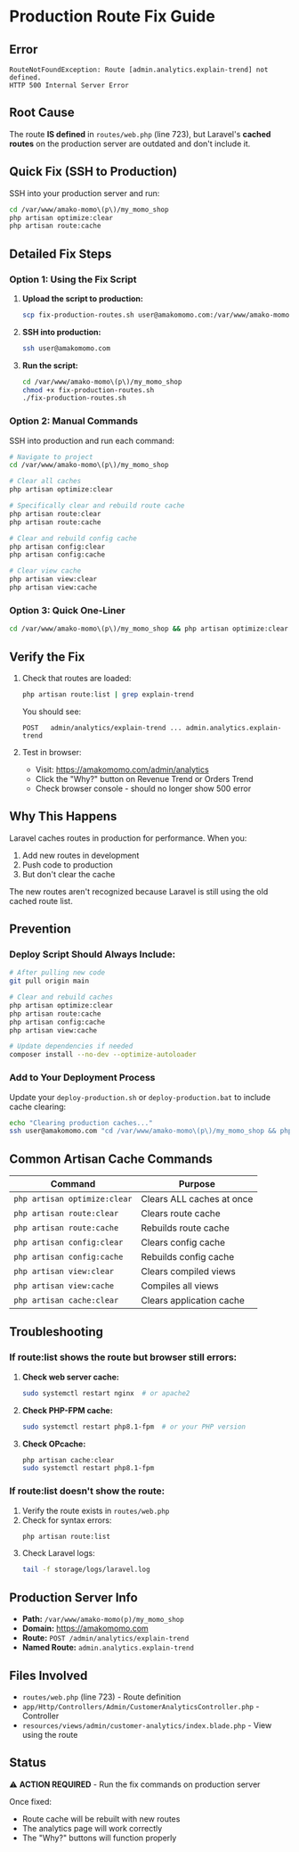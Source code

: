 # Production Route Fix Guide

## Error

```
RouteNotFoundException: Route [admin.analytics.explain-trend] not defined.
HTTP 500 Internal Server Error
```

## Root Cause

The route **IS defined** in `routes/web.php` (line 723), but Laravel's **cached routes** on the production server are outdated and don't include it.

## Quick Fix (SSH to Production)

SSH into your production server and run:

```bash
cd /var/www/amako-momo\(p\)/my_momo_shop
php artisan optimize:clear
php artisan route:cache
```

## Detailed Fix Steps

### Option 1: Using the Fix Script

1. **Upload the script to production:**
   ```bash
   scp fix-production-routes.sh user@amakomomo.com:/var/www/amako-momo\(p\)/my_momo_shop/
   ```

2. **SSH into production:**
   ```bash
   ssh user@amakomomo.com
   ```

3. **Run the script:**
   ```bash
   cd /var/www/amako-momo\(p\)/my_momo_shop
   chmod +x fix-production-routes.sh
   ./fix-production-routes.sh
   ```

### Option 2: Manual Commands

SSH into production and run each command:

```bash
# Navigate to project
cd /var/www/amako-momo\(p\)/my_momo_shop

# Clear all caches
php artisan optimize:clear

# Specifically clear and rebuild route cache
php artisan route:clear
php artisan route:cache

# Clear and rebuild config cache
php artisan config:clear
php artisan config:cache

# Clear view cache
php artisan view:clear
php artisan view:cache
```

### Option 3: Quick One-Liner

```bash
cd /var/www/amako-momo\(p\)/my_momo_shop && php artisan optimize:clear && php artisan route:cache && php artisan config:cache
```

## Verify the Fix

1. Check that routes are loaded:
   ```bash
   php artisan route:list | grep explain-trend
   ```

   You should see:
   ```
   POST   admin/analytics/explain-trend ... admin.analytics.explain-trend
   ```

2. Test in browser:
   - Visit: https://amakomomo.com/admin/analytics
   - Click the "Why?" button on Revenue Trend or Orders Trend
   - Check browser console - should no longer show 500 error

## Why This Happens

Laravel caches routes in production for performance. When you:
1. Add new routes in development
2. Push code to production
3. But don't clear the cache

The new routes aren't recognized because Laravel is still using the old cached route list.

## Prevention

### Deploy Script Should Always Include:

```bash
# After pulling new code
git pull origin main

# Clear and rebuild caches
php artisan optimize:clear
php artisan route:cache
php artisan config:cache
php artisan view:cache

# Update dependencies if needed
composer install --no-dev --optimize-autoloader
```

### Add to Your Deployment Process

Update your `deploy-production.sh` or `deploy-production.bat` to include cache clearing:

```bash
echo "Clearing production caches..."
ssh user@amakomomo.com "cd /var/www/amako-momo\(p\)/my_momo_shop && php artisan optimize:clear && php artisan route:cache && php artisan config:cache"
```

## Common Artisan Cache Commands

| Command | Purpose |
|---------|---------|
| `php artisan optimize:clear` | Clears ALL caches at once |
| `php artisan route:clear` | Clears route cache |
| `php artisan route:cache` | Rebuilds route cache |
| `php artisan config:clear` | Clears config cache |
| `php artisan config:cache` | Rebuilds config cache |
| `php artisan view:clear` | Clears compiled views |
| `php artisan view:cache` | Compiles all views |
| `php artisan cache:clear` | Clears application cache |

## Troubleshooting

### If route:list shows the route but browser still errors:

1. **Check web server cache:**
   ```bash
   sudo systemctl restart nginx  # or apache2
   ```

2. **Check PHP-FPM cache:**
   ```bash
   sudo systemctl restart php8.1-fpm  # or your PHP version
   ```

3. **Check OPcache:**
   ```bash
   php artisan cache:clear
   sudo systemctl restart php8.1-fpm
   ```

### If route:list doesn't show the route:

1. Verify the route exists in `routes/web.php`
2. Check for syntax errors:
   ```bash
   php artisan route:list
   ```
3. Check Laravel logs:
   ```bash
   tail -f storage/logs/laravel.log
   ```

## Production Server Info

- **Path:** `/var/www/amako-momo(p)/my_momo_shop`
- **Domain:** https://amakomomo.com
- **Route:** `POST /admin/analytics/explain-trend`
- **Named Route:** `admin.analytics.explain-trend`

## Files Involved

- `routes/web.php` (line 723) - Route definition
- `app/Http/Controllers/Admin/CustomerAnalyticsController.php` - Controller
- `resources/views/admin/customer-analytics/index.blade.php` - View using the route

## Status

⚠️ **ACTION REQUIRED** - Run the fix commands on production server

Once fixed:
- Route cache will be rebuilt with new routes
- The analytics page will work correctly
- The "Why?" buttons will function properly

